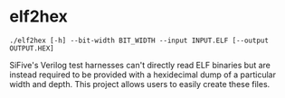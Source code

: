 # elf2hex

    ./elf2hex [-h] --bit-width BIT_WIDTH --input INPUT.ELF [--output OUTPUT.HEX]

SiFive's Verilog test harnesses can't directly read ELF binaries but are
instead required to be provided with a hexidecimal dump of a particular
width and depth.  This project allows users to easily create these
files.
